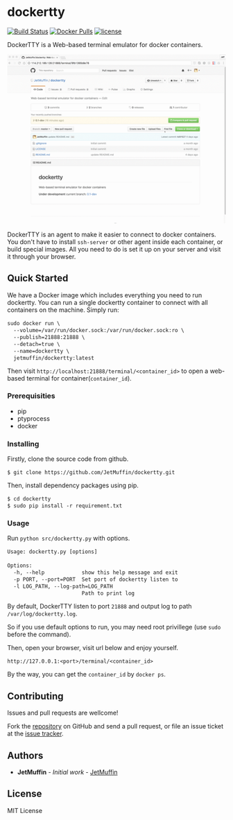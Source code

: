 # dockertty

[![Build Status](https://api.travis-ci.org/JetMuffin/dockertty.svg?branch=master)](https://travis-ci.org/JetMuffin/dockertty)
[![Docker Pulls](https://img.shields.io/docker/pulls/jetmuffin/dockertty.svg)](https://hub.docker.com/r/jetmuffin/dockertty/)
[![license](https://img.shields.io/github/license/mashape/apistatus.svg)](https://github.com/JetMuffin/dockertty/blob/master/LICENSE)

DockerTTY is a Web-based terminal emulator for docker containers.

![screenshot](screenshot.gif)

DockerTTY is an agent to make it easier to connect to docker containers. You don't have to install `ssh-server` or other agent inside each container, or build special images. All you need to do is set it up on your server and visit it through your browser. 

## Quick Started

We have a Docker image which includes everything you need to run dockertty. You can run a single dockertty container to connect with all containers on the machine. Simply run:

```
sudo docker run \
  --volume=/var/run/docker.sock:/var/run/docker.sock:ro \
  --publish=21888:21888 \
  --detach=true \
  --name=dockertty \
  jetmuffin/dockertty:latest
```

Then visit `http://localhost:21888/terminal/<container_id>` to open a web-based terminal for container(`container_id`).

### Prerequisities

- pip
- ptyprocess
- docker

### Installing

Firstly, clone the source code from github.

```
$ git clone https://github.com/JetMuffin/dockertty.git
```

Then, install dependency packages using pip.

```
$ cd dockertty
$ sudo pip install -r requirement.txt
```

### Usage

Run `python src/dockertty.py` with options. 

```
Usage: dockertty.py [options]

Options:
  -h, --help            show this help message and exit
  -p PORT, --port=PORT  Set port of dockertty listen to
  -l LOG_PATH, --log-path=LOG_PATH
                        Path to print log
```

By default, DockerTTY listen to port `21888` and output log to path `/var/log/dockertty.log`. 

So if you use default options to run, you may need root privillege (use `sudo` before the command). 

Then, open your browser, visit url below and enjoy yourself.

```
http://127.0.0.1:<port>/terminal/<container_id>
```

By the way, you can get the `container_id` by `docker ps`.

## Contributing

Issues and pull requests are wellcome!

Fork the [repository](https://github.com/JetMuffin/dockertty) on GitHub and send a pull request, or file an issue ticket at the [issue tracker](https://github.com/JetMuffin/dockertty/issues).

## Authors

* **JetMuffin** - *Initial work* - [JetMuffin](http://blog.jetmuffin.com)

## License

MIT License
